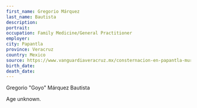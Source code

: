 ```yaml
---
first_name: Gregorio Márquez 
last_name: Bautista
description: 
portrait: 
occupation: Family Medicine/General Practitioner
employer: 
city: Papantla
province: Veracruz
country: Mexico
source: https://www.vanguardiaveracruz.mx/consternacion-en-papantla-murio-el-doctor-goyo-marquez/
birth_date: 
death_date: 
---
```


Gregorio "Goyo" Márquez Bautista

Age unknown.